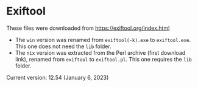 # Exiftool

These files were downloaded from https://exiftool.org/index.html
- The `win` version was renamed from `exiftool(-k).exe` to `exiftool.exe`. This one does not need the `lib` folder.
- The `nix` version was extracted from the Perl archive (first download link), renamed from `exiftool` to `exiftool.pl`. This one requires the `lib` folder.

Current version: 12.54 (January 6, 2023)
